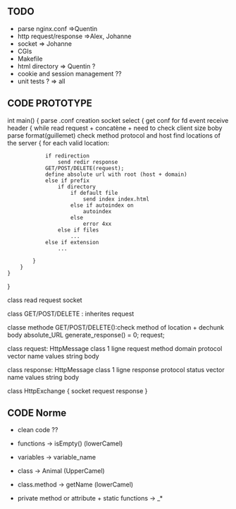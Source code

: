## TODO
- parse nginx.conf =>Quentin
- http request/response =>Alex, Johanne
- socket => Johanne
- CGIs
- Makefile
- html directory => Quentin ?
- cookie and session management ??
- unit tests ? => all

## CODE PROTOTYPE
int main()
{
	parse .conf
	creation socket
	select
	{
		get conf for fd
		event receive header
		{
			while read request + concatène + need to check client size boby
			parse format(guillemet)
			check method protocol and host
			find locations of the server
			{ for each valid location:

				if redirection
					send redir response
				GET/POST/DELETE(request);
				define absolute url with root (host + domain)
				else if prefix
					if directory
						if default file
							send index index.html
						else if autoindex on
							autoindex
						else
							error 4xx
					else if files
						...
				else if extension
					...

			}
		}
	}
}

class
	read
	request
	socket

class GET/POST/DELETE : inherites request

classe methode
	GET/POST/DELETE():check method of location + dechunk body
	absolute_URL
	generate_response() = 0;
	request;

class request: HttpMessage
	class 1 ligne request
		method
		domain
		protocol
	vector <class fields>
		name
		values
	string body

class response: HttpMessage
	class 1 ligne response
		protocol
		status
	vector <class fields>
		name
		values
	string body

class HttpExchange
{
	socket
	<!-- buffer_read -->
	request
	response
}

## CODE Norme

- clean code ??
- functions -> isEmpty() (lowerCamel)
- variables -> variable_name

- class -> Animal (UpperCamel)
- class.method -> getName (lowerCamel)
- private method or attribute + static functions -> _*
